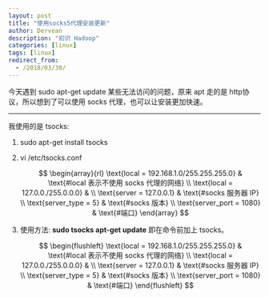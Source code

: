 ```yaml
---
layout: post
title: "使用socks5代理安装更新"
author: Dervean
description: "初识 Hadoop"
categories: [linux]
tags: [linux]
redirect_from:
  - /2018/03/30/
---
```


今天遇到 sudo apt-get update 某些无法访问的问题，原来 apt 走的是 http协议，所以想到了可以使用 socks 代理，也可以让安装更加快速。

---

我使用的是 tsocks:

1. sudo apt-get install tsocks

2. vi /etc/tsocks.conf

   $$
   \begin{array}{rl}
   \text{local = 192.168.1.0/255.255.255.0} & \text{#local 表示不使用 socks 代理的网络} \\
   \text{local = 127.0.0./255.0.0.0} & \\
   \text{server = 127.0.0.1}  & \text{#socks 服务器 IP} \\
   \text{server_type = 5}     & \text{#socks 版本} \\
   \text{server_port = 1080}  & \text{#端口}
   \end{array}
   $$

3. 使用方法: **sudo tsocks apt-get update** 即在命令前加上 tsocks。

   $$
   \begin{flushleft}
   \text{local = 192.168.1.0/255.255.255.0} & \text{#local 表示不使用 socks 代理的网络} \\
   \text{local = 127.0.0./255.0.0.0} & \\
   \text{server = 127.0.0.1}  & \text{#socks 服务器 IP} \\
   \text{server_type = 5}     & \text{#socks 版本} \\
   \text{server_port = 1080}  & \text{#端口}
   \end{flushleft}
   $$











